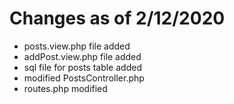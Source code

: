 # Changes as of 2/12/2020

- posts.view.php file added
- addPost.view.php file added
- sql file for posts table added
- modified PostsController.php
- routes.php modified

